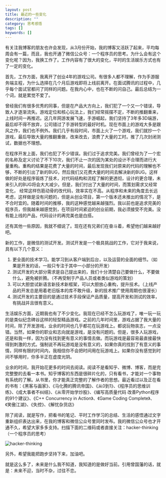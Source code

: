 ```yaml
---
layout: post
title: 最近的一些变化
description: ""
category: 思考感悟
tags: []
keywords: []
---
```


有关注我博客的朋友也许会发现，从3月份开始，我的博客又活跃了起来，平均每周会有一篇，而且，我也开通了微信公众号：一个程序员的思考。为什么会有这个变化呢？因为，我换工作了。工作内容有了很大的变化，平时的生活娱乐方式也有了一定的变化。

<!-- more -->

首先，工作方面，我离开了创业4年的游戏公司。有很多人都不理解，作为手游服务端主程，为什么选择在几个月后游戏即将上线前离开。在面试腾讯的过程中，几乎每个面试官都问了同样的问题。在我内心中，也在不断的问自己。最后总结为一个词，就是累觉不爱了。

曾经我们有很多优秀的同事，但是在产品大方向上，我们犯了一个又一个错误，导致人才逐渐流失。游戏定位和核心玩法上，我们经常摇摆不定，不断的推翻重来，上线时间一再推迟。这几年网游发展飞速，手游崛起，我们坚持了3年多3D端游，最后却不得不放弃，公司错过了手游转型的最好时机。现在市面上的游戏大多是跟风之作，我们也不例外。我们几乎有段时间，市面上火了一个游戏，我们就抄一个游戏，最后导致大量的推翻重做，改来改去，浪费了大量的工时。推了几次封闭测试，数据也不理想。

在程序开发上面，我们也犯了不少错误。我们过于追求完美。我们曾经为了一个宏的名称及定义讨论了不下10次，我们不止一次的因为某处的设计不合理而进行大量重构。重构的结果是花费了大量的时间，最后发现我们对原来的代码的理解也不够，不断的引出了新的BUG，然后我们又花费大量的时间去解决新的BUG。这样做的好处是程序锻炼了技术，对代码结构和流程了解的更透彻，设计的更合理，未来引入的BUG将会大大减少。但是，我们付出了大量的时间，而策划需求又经常变化， 经常这样伤筋动骨的改代码，效率实在不高。从程序和未来的角度去长远考虑，这样做是没有问题的，但是从创业项目，第一个版本还未推出的情况下，是不合时宜的。随着时间的推移，我的这种感觉越来越强烈。我以前也是追求完美的程序员，但我越来越感觉到，在项目时间紧迫的创业前期，我必须接受不完美。没有能上线的产品，代码设计的再完美也是白搭。

还有其他一些原因，我就不细说了。现在还有兄弟们在奋斗着，希望他们越来越好吧。

新的工作，是微信的测试开发。测试开发是一个极具挑战的工作，它对于我来说，具有以下几个意义：

1. 更全面的技术学习。能学习到从客户端到后台，以及运营的全面的细节。（如果是开发的话，一般只专注于其中一小部分的开发）
1. 测试开发的大部分需求是自己提出来的，我们十分清楚自己要做什么，不要做什么，避免被折腾。（不再受制于产品人员或者类似游戏的策划）
1. 可以大胆尝试新语言新技术新框架，可以大胆放心重构，提升技术。（上线产品的开发总是用着老旧版本的库不敢升级，新的技术推广使用周期也很漫长）
1. 测试开发的主要目的是通过技术手段保证产品质量，提高开发和测试的效率，有挑战并且很有意义。

生活娱乐方面，近期我也有了不少变化。我现在已经不怎么玩游戏了，唯一玩一玩的是类似纪念碑谷这样的轻型精品游戏。之前的几年时间里，游戏占据了我大量的时间，除了开发游戏，业余的时间也几乎都花在玩游戏上。都说玩物丧志，一点没错。当然，如果你的职业和志向就是游戏，是没有问题的。但是，很多人玩游戏，还是和我一样，因为没有找到更有意义的事情去做。而玩游戏是最容易最直接最快得到刺激的方式。强制说不再玩游戏是没有意义的，如果你真的找到了有意义的事情，同样有限的时间内，我相信你不会把时间用在玩游戏上。如果你没有感觉到时间不够用时，你多半正在虚度光阴。

业余的时间，我开始花更多的时间去阅读。阅读不是看知乎、微博、博客，而是完完整整的去看一本书。知乎博客的东西是很碎片化的，只有看书，才能对一个事物有系统的了解。从书里，你才能真正完整的了解作者的思想。最近看过以及正在看的书有：《黑客与画家》、《马化腾的腾讯帝国》、《从0到1》、《程序员的思维训练》、《成大事者不纠结》、《从零开始学炒股》、《编写高质量代码 改善Python程序的91个建议》、《C++ Concurrency in Action》、《Game Coding Complete》、《笑傲江湖》、《失控》、《解忧杂货店》

除了阅读，就是写作，把看书的笔记、平时工作学习的总结、生活的感悟通过文字重新组织表达出来，在我的博客和微信公众号里同时发布。我的微信公众号也才开通不久，希望大家多多支持。扫描下面的二维码或者直接关注：hacker-thinking （一个程序员的思考）

![hacker-thinking](https://mmbiz.qlogo.cn/mmbiz/otHvoL6neeItlTepjqhK1AVR73sOJicqyq5xAdRWJT3IQnSpVagmm0VvwRsatnGJibrgp35lnLnnufxic0d1XZ9Fg/0)

另外，希望我能把跑步坚持下来，加油吧。

就是这么多了，未来是什么我不知道，我知道的是做好当前。引用曾国藩的话，就是：未来不迎，当时不杂，过往不恋。

